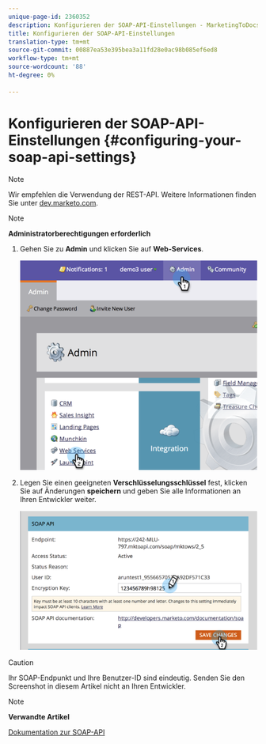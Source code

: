 ```yaml
---
unique-page-id: 2360352
description: Konfigurieren der SOAP-API-Einstellungen - MarketingToDocs - Produktdokumentation
title: Konfigurieren der SOAP-API-Einstellungen
translation-type: tm+mt
source-git-commit: 00887ea53e395bea3a11fd28e0ac98b085ef6ed8
workflow-type: tm+mt
source-wordcount: '88'
ht-degree: 0%

---
```



# Konfigurieren der SOAP-API-Einstellungen {#configuring-your-soap-api-settings}

>[!NOTE]
>
>Wir empfehlen die Verwendung der REST-API. Weitere Informationen finden Sie unter [dev.marketo.com](http://developers.marketo.com/documentation/rest/).

>[!NOTE]
>
>**Administratorberechtigungen erforderlich**

1. Gehen Sie zu **Admin** und klicken Sie auf **Web-Services**.

   ![](assets/image2014-9-19-10-3a58-3a11.png)

1. Legen Sie einen geeigneten **Verschlüsselungsschlüssel** fest, klicken Sie auf Änderungen **speichern** und geben Sie alle Informationen an Ihren Entwickler weiter.

   ![](assets/image2014-9-19-11-3a0-3a46.png)

>[!CAUTION]
>
>Ihr SOAP-Endpunkt und Ihre Benutzer-ID sind eindeutig. Senden Sie den Screenshot in diesem Artikel nicht an Ihren Entwickler.

>[!NOTE]
>
>**Verwandte Artikel**
>
>[Dokumentation zur SOAP-API](http://developers.marketo.com/documentation/soap/)

